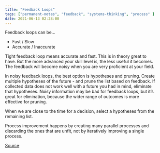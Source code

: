 ```yaml
---
title: "Feedback Loops"
tags: ["permanent-notes", "feedback", "systems-thinking", "process" ]
date: 2021-06-13 02:28:00
---
```


Feedback loops can be...
- Fast / Slow
- Accurate / Inaccurate

Tight feedback loop means accurate and fast. This is in theory great to have. But the more advanced your skill level is, the less useful it becomes. The feedback will become noisy when you are very proficient at your field.

In noisy feedback loops, the best option is hypotheses and pruning. Create multiple hypotheses of the future - and prune the list based on feedback. If collected data does not work well with a future you had in mind, eliminate that hypotheses. Noisy information may be bad for feedback loops, but it’s great for elimination, because the wider range of outcomes is more effective for pruning.

When we are close to the time for a decision, select a hypotheses from the remaining list. 

Process improvement happens by creating many parallel processes and discarding the ones that are unfit, not by iteratively improving a single process.

[Source](https://brianlui.dog/2020/05/10/beware-of-tight-feedback-loops/)
